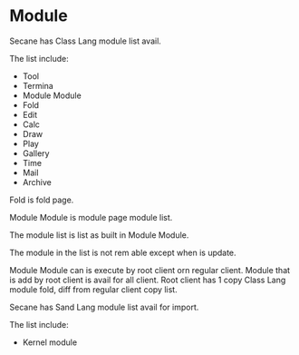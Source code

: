 # Module

Secane has Class Lang module list avail.

The list include:

- Tool
- Termina
- Module Module
- Fold
- Edit
- Calc
- Draw
- Play
- Gallery
- Time
- Mail
- Archive

Fold is fold page.

Module Module is module page module list.

The module list is list as built in Module Module.

The module in the list is not rem able except when is update.

Module Module can is execute by root client orn regular client.
Module that is add by root client is avail for all client.
Root client has 1 copy Class Lang module fold, diff from regular client
copy list.

Secane has Sand Lang module list avail for import.

The list include:

- Kernel module